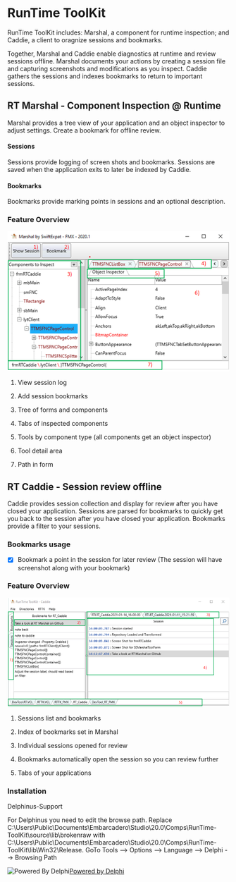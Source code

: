 # RunTime ToolKit
RunTime ToolKit includes: Marshal, a component for runtime inspection; and Caddie, a client to oragnize sessions and bookmarks.

Together, Marshal and Caddie enable diagnostics at runtime and review sessions offline. Marshal documents your actions by creating a session file and capturing screenshots and modifications as you inspect. Caddie gathers the sessions and indexes bookmarks to return to important sessions.
## RT Marshal - Component Inspection @ Runtime
Marshal provides a tree view of your application and an object inspector to adjust settings.  Create a bookmark for offline review.
#### Sessions
Sessions provide logging of screen shots and bookmarks.  Sessions are saved when the application exits to later be indexed by Caddie.
#### Bookmarks
Bookmarks provide marking points in sessions and an optional description.  

### Feature Overview

![Marshal Main Features](/images/marshal_features_map.png)

1. View session log

2. Add session bookmarks

3. Tree of forms and components

4. Tabs of inspected components 

5. Tools by component type (all components get an object inspector)

6. Tool detail area

7. Path in form

## RT Caddie - Session review offline
Caddie provides session collection and display for review after you have closed your application.  Sessions are parsed for bookmarks to quickly get you back to the session after you have closed your application.  Bookmarks provide a filter to your sessions. 
### Bookmarks usage
- [X] Bookmark a point in the session for later review (The session will have screenshot along with your bookmark)


### Feature Overview

![Caddie Main Features](/images/caddie_features_map.png)

1. Sessions list and bookmarks

2. Index of bookmarks set in Marshal

3. Individual sessions opened for review

4. Bookmarks automatically open the session so you can review further

5. Tabs of your applications

### Installation

Delphinus-Support

For Delphinus you need to edit the browse path.  Replace C:\Users\Public\Documents\Embarcadero\Studio\20.0\Comps\RunTime-ToolKit\source\lib\brokenraw with C:\Users\Public\Documents\Embarcadero\Studio\20.0\Comps\RunTime-ToolKit\lib\Win32\Release.  GoTo Tools --> Options --> Language --> Delphi --> Browsing Path

![Powered By Delphi](https://i1.wp.com/blogs.embarcadero.com/wp-content/uploads/2021/01/Powered-by-Delphi-white-175px-7388078.png?resize=175%2C82&ssl=1)[Powered by Delphi](https://www.embarcadero.com/products/delphi)
